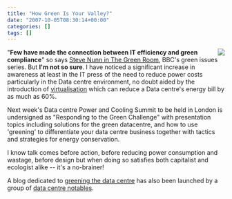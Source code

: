 ```yaml
---
title: "How Green Is Your Valley?"
date: "2007-10-05T08:30:14+00:00"
categories: []
tags: []
---
```


<img src="http://techteapot.com/wp-content/uploads/2007/10/datacenter.jpg" style="border-left: 4px solid white" align="right" />

"<strong>Few have made the connection between IT efficiency and green compliance</strong>" so says <a href="http://news.bbc.co.uk/1/hi/sci/tech/7010539.stm">Steve Nunn in The Green Room</a>, BBC's green issues series. But <strong>I'm not so sure</strong>. I have noticed a significant increase in awareness at least in the IT press of the need to reduce power costs particularly in the Data centre environment, no doubt aided by the introduction of <a href="http://news.zdnet.co.uk/security/0,1000000189,39170099,00.htm">virtualisation</a> which can reduce a Data centre's energy bill by as much as 60%.

Next week's Data centre Power and Cooling Summit to be held in London is undersigned as "Responding to the Green Challenge" with presentation topics including solutions for the green datacentre, and how to use 'greening' to differentiate your data centre business together with tactics and strategies for energy conservation.

I know talk comes before action, before reducing power consumption and wastage, before design but when doing so satisfies both capitalist and ecologist alike -- it's a no-brainer!

A blog dedicated to <a href="http://theraisedfloor.typepad.com/">greening the data centre</a> has also been launched by a group of <a href="http://theraisedfloor.typepad.com/about.html">data centre notables</a>.
